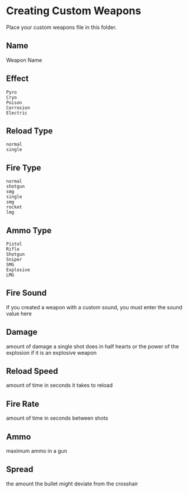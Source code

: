 # Creating Custom Weapons
Place your custom weapons file in this folder.

## Name
Weapon Name

## Effect
    Pyro
    Cryo
    Poison
    Corrosion
    Electric

## Reload Type
    normal
    single

## Fire Type
    normal
    shotgun
    smg
    single
    smg
    rocket
    lmg

## Ammo Type
    Pistol
    Rifle
    Shotgun
    Sniper
    SMG
    Explosive
    LMG

## Fire Sound
If you created a weapon with a custom sound, you must enter the sound value here

## Damage
amount of damage a single shot does in half hearts or the power of the explosion if it is an explosive weapon

## Reload Speed
amount of time in seconds it takes to reload

## Fire Rate
amount of time in seconds between shots

## Ammo
maximum ammo in a gun

## Spread
the amount the bullet might deviate from the crosshair
